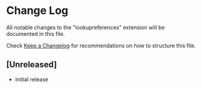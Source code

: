 # Change Log
All notable changes to the "lookupreferences" extension will be documented in this file.

Check [Keep a Changelog](http://keepachangelog.com/) for recommendations on how to structure this file.

## [Unreleased]
- Initial release
